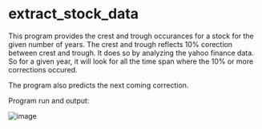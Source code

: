 # extract_stock_data
This program provides the crest and trough occurances for a stock for the given number of years. 
The crest and trough reflects 10% corection between crest and trough. It does so by analyzing the 
yahoo finance data.
So for a given year, it will look for all the time span where the 10% or more corrections occured.

The program also predicts the next coming correction.

Program run and output:


![image](https://github.com/user-attachments/assets/7fd26cd9-a0b4-4b69-b526-5ffb67b899ff)

